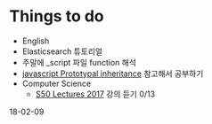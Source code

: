 # Things to do

* English
* Elasticsearch 튜토리얼
* 주말에 _script 파일 function 해석
* [javascript Prototypal inheritance](https://spacewalk.atlassian.net/wiki/spaces/DWS/blog/2018/01/02/1639381/2018.01.08+Javascript+Prototypal+inheritance) 참고해서 공부하기
* Computer Science 
  * [S50 Lectures 2017](https://www.youtube.com/watch?v=y62zj9ozPOM&list=PLhQjrBD2T3828ZVcVzEIhsHVgjANGZveu) 강의 듣기 0/13



18-02-09

